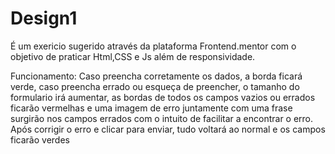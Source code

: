 # Design1
É um exericio sugerido através da plataforma Frontend.mentor com o objetivo de praticar Html,CSS e Js além de responsividade.

Funcionamento:
  Caso preencha corretamente os dados, a borda ficará verde, caso preencha errado ou esqueça de preencher, o tamanho do formulario irá aumentar, as bordas de todos os campos vazios ou errados ficarão vermelhas e uma imagem de erro juntamente com uma frase surgirão nos campos errados com o intuito de facilitar a encontrar o erro.
  Após corrigir o erro e clicar para enviar, tudo voltará ao normal e os campos ficarão verdes

